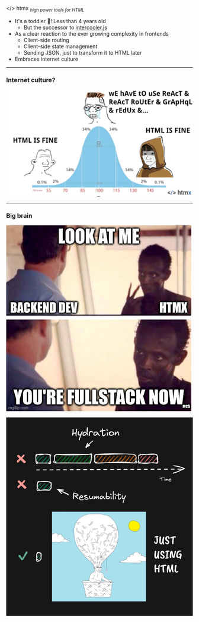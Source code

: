 <div class="htmx">
<div class="dark-hero full-width appear" classes="add appear">
  <span class="logo dark">&lt;<span class="blue">/</span>&gt; <span class="no-mobile">htm<span class="blue">x</span></span></span>
  <sub class="no-mobile"><i>high power tools for HTML</i></sub>
</div>
</div>

- It's a toddler 👶! Less than 4 years old
    - But the successor to [intercooler.js](https://intercoolerjs.org/) <!-- .element target="_blank" -->
- As a clear reaction to the ever growing complexity in frontends
  - Client-side routing
  - Client-side state management
  - Sending JSON, just to transform it to HTML later
- Embraces internet culture

---

### Internet culture?

![](/img/bellcurve2.png)

---

### Big brain

<div class="kc-grid">

![](/img/fullstack.jpg)


![](/img/justusehtml.png)


</div>